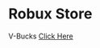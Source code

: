 <h1>Robux Store</h1>











  <p>V-Bucks <a href="https://linson132.github.io/Page-2/">Click Here</a> </p>

